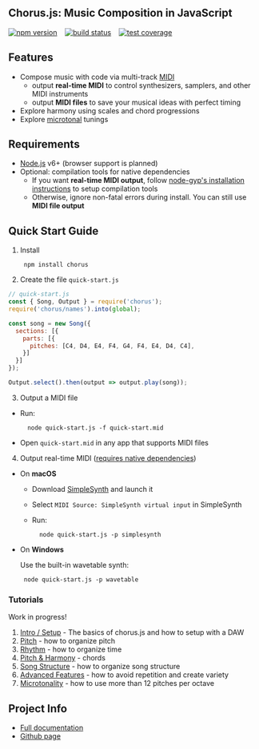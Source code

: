 ## Chorus.js: Music Composition in JavaScript

[![npm version](https://badge.fury.io/js/chorus.svg)](https://npmjs.org/package/chorus)&nbsp;&nbsp;&nbsp;
[![build status](https://travis-ci.org/adamjmurray/chorus.js.svg?branch=master)](https://travis-ci.org/adamjmurray/chorus.js)&nbsp;&nbsp;&nbsp;
[![test coverage](https://coveralls.io/repos/github/adamjmurray/chorus.js/badge.svg?branch=master)](https://coveralls.io/github/adamjmurray/chorus.js?branch=master)


## Features

- Compose music with code via multi-track [MIDI](http://www.instructables.com/id/What-is-MIDI/)
  - output **real-time MIDI** to control synthesizers, samplers, and other MIDI instruments
  - output **MIDI files** to save your musical ideas with perfect timing
- Explore harmony using scales and chord progressions
- Explore [microtonal](https://en.wikipedia.org/wiki/Microtonal_music) tunings


<a name="requirements"></a>

## Requirements

- [Node.js](https://nodejs.org) v6+ (browser support is planned)
- Optional: compilation tools for native dependencies
  - If you want **real-time MIDI output**, follow [node-gyp's installation instructions](https://github.com/nodejs/node-gyp#installation) to setup compilation tools
  - Otherwise, ignore non-fatal errors during install. You can still use **MIDI file output**

<a name="quick-start-guide"></a>

## Quick Start Guide

1. Install

        npm install chorus

2. Create the file `quick-start.js`

  ```javascript
  // quick-start.js 
  const { Song, Output } = require('chorus');
  require('chorus/names').into(global);
  
  const song = new Song({
    sections: [{
      parts: [{
        pitches: [C4, D4, E4, F4, G4, F4, E4, D4, C4],
      }]
    }]
  });

  Output.select().then(output => output.play(song));
 ```

3. Output a MIDI file

  * Run:
        
          node quick-start.js -f quick-start.mid
            
  * Open `quick-start.mid` in any app that supports MIDI files
     
4. Output real-time MIDI ([requires native dependencies](#requirements))

  * On **macOS**
  
    * Download [SimpleSynth](http://notahat.com/simplesynth/) and launch it
      
    * Select `MIDI Source: SimpleSynth virtual input` in SimpleSynth
           
    * Run:

            node quick-start.js -p simplesynth

   * On **Windows**

     Use the built-in wavetable synth:
 
          node quick-start.js -p wavetable  

  
<a name="tutorials"></a>

### Tutorials

Work in progress!

1. [Intro / Setup](https://adamjmurray.github.io/chorus.js/tutorial-01-intro.html) - The basics of chorus.js and how to setup with a DAW
2. [Pitch](https://adamjmurray.github.io/chorus.js/tutorial-02-pitch.html) - how to organize pitch
3. [Rhythm](https://adamjmurray.github.io/chorus.js/tutorial-03-rhythm.html) - how to organize time
4. [Pitch & Harmony](https://adamjmurray.github.io/chorus.js/tutorial-04-harmony.html) - chords
5. [Song Structure](https://adamjmurray.github.io/chorus.js/tutorial-05-song-structure.html) - how to organize song structure
6. [Advanced Features](https://adamjmurray.github.io/chorus.js/tutorial-06-advanced-features.html) - how to avoid repetition and create variety
7. [Microtonality](https://adamjmurray.github.io/chorus.js/tutorial-07-microtonality.html) - how to use more than 12 pitches per octave


## Project Info

- [Full documentation](https://adamjmurray.github.io/chorus.js/)
- [Github page](https://github.com/adamjmurray/chorus.js/)
